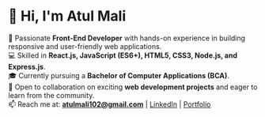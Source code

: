 # 👋 Hi, I'm Atul Mali  

🚀 Passionate **Front-End Developer** with hands-on experience in building responsive and user-friendly web applications.  
💻 Skilled in **React.js, JavaScript (ES6+), HTML5, CSS3, Node.js, and Express.js**.  
🎓 Currently pursuing a **Bachelor of Computer Applications (BCA)**.  
🤝 Open to collaboration on exciting **web development projects** and eager to learn from the community.  
📫 Reach me at: **atulmali102@gmail.com** | [LinkedIn](https://www.linkedin.com/in/atulmali) | [Portfolio](https://portfolio-website-eosin-omega.vercel.app)
<!---
atulmali18/atulmali18 is a ✨ special ✨ repository because its `README.md` (this file) appears on your GitHub profile.
You can click the Preview link to take a look at your changes.
--->
